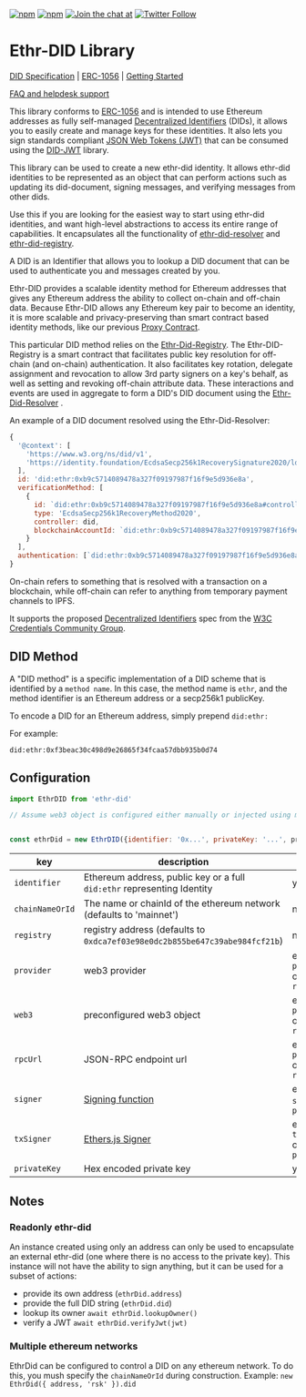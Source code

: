 [![npm](https://img.shields.io/npm/dt/ethr-did.svg)](https://www.npmjs.com/package/ethr-did)
[![npm](https://img.shields.io/npm/v/ethr-did.svg)](https://www.npmjs.com/package/ethr-did)
[![Join the chat at](https://img.shields.io/badge/Riot-Join%20chat-green.svg)](https://chat.uport.me/#/login)
[![Twitter Follow](https://img.shields.io/twitter/follow/uport_me.svg?style=social&label=Follow)](https://twitter.com/uport_me)

# Ethr-DID Library

[DID Specification](https://w3c-ccg.github.io/did-spec/) | [ERC-1056](https://github.com/ethereum/EIPs/issues/1056)
| [Getting Started](/docs/guides/index.md)

[FAQ and helpdesk support](http://bit.ly/uPort_helpdesk)

This library conforms to [ERC-1056](https://github.com/ethereum/EIPs/issues/1056) and is intended to use Ethereum
addresses as fully
self-managed [Decentralized Identifiers](https://w3c-ccg.github.io/did-spec/#decentralized-identifiers-dids) (DIDs), it
allows you to easily create and manage keys for these identities. It also lets you sign standards
compliant [JSON Web Tokens (JWT)](https://jwt.io) that can be consumed using
the [DID-JWT](https://github.com/uport-project/did-jwt) library.

This library can be used to create a new ethr-did identity. It allows ethr-did identities to be represented as an object
that can perform actions such as updating its did-document, signing messages, and verifying messages from other dids.

Use this if you are looking for the easiest way to start using ethr-did identities, and want high-level abstractions to
access its entire range of capabilities. It encapsulates all the functionality
of [ethr-did-resolver](https://github.com/decentralized-identity/ethr-did-resolver)
and [ethr-did-registry](https://github.com/uport-project/ethr-did-registry).

A DID is an Identifier that allows you to lookup a DID document that can be used to authenticate you and messages
created by you.

Ethr-DID provides a scalable identity method for Ethereum addresses that gives any Ethereum address the ability to
collect on-chain and off-chain data. Because Ethr-DID allows any Ethereum key pair to become an identity, it is more
scalable and privacy-preserving than smart contract based identity methods, like our
previous [Proxy Contract](https://github.com/uport-project/uport-identity/blob/develop/docs/reference/proxy.md).

This particular DID method relies on the [Ethr-Did-Registry](https://github.com/uport-project/ethr-did-registry). The
Ethr-DID-Registry is a smart contract that facilitates public key resolution for off-chain (and on-chain)
authentication. It also facilitates key rotation, delegate assignment and revocation to allow 3rd party signers on a
key's behalf, as well as setting and revoking off-chain attribute data. These interactions and events are used in
aggregate to form a DID's DID document using the [Ethr-Did-Resolver](https://github.com/uport-project/ethr-did-resolver)
.

An example of a DID document resolved using the Ethr-Did-Resolver:

```javascript
{
  '@context': [
    'https://www.w3.org/ns/did/v1',
    'https://identity.foundation/EcdsaSecp256k1RecoverySignature2020/lds-ecdsa-secp256k1-recovery2020-0.0.jsonld'
  ],
  id: 'did:ethr:0xb9c5714089478a327f09197987f16f9e5d936e8a',
  verificationMethod: [
    {
      id: `did:ethr:0xb9c5714089478a327f09197987f16f9e5d936e8a#controller`,
      type: 'EcdsaSecp256k1RecoveryMethod2020',
      controller: did,
      blockchainAccountId: `did:ethr:0xb9c5714089478a327f09197987f16f9e5d936e8a@eip155:1`
    }
  ],
  authentication: [`did:ethr:0xb9c5714089478a327f09197987f16f9e5d936e8a#controller`]
}
```

On-chain refers to something that is resolved with a transaction on a blockchain, while off-chain can refer to anything
from temporary payment channels to IPFS.

It supports the proposed [Decentralized Identifiers](https://w3c-ccg.github.io/did-spec/) spec from
the [W3C Credentials Community Group](https://w3c-ccg.github.io).

## DID Method

A "DID method" is a specific implementation of a DID scheme that is identified by a `method name`. In this case, the
method name is `ethr`, and the method identifier is an Ethereum address or a secp256k1 publicKey.

To encode a DID for an Ethereum address, simply prepend `did:ethr:`

For example:

`did:ethr:0xf3beac30c498d9e26865f34fcaa57dbb935b0d74`

## Configuration

```js
import EthrDID from 'ethr-did'

// Assume web3 object is configured either manually or injected using metamask


const ethrDid = new EthrDID({identifier: '0x...', privateKey: '...', provider})
```

| key | description| required |
|-----|------------|----------|
|`identifier`|Ethereum address, public key or a full `did:ethr` representing Identity| yes |
|`chainNameOrId`|The name or chainId of the ethereum network (defaults to 'mainnet') | no |
|`registry`| registry address (defaults to `0xdca7ef03e98e0dc2b855be647c39abe984fcf21b`) | no |
|`provider`| web3 provider | either `provider` or `web3` or `rpcUrl` |
|`web3`| preconfigured web3 object | either `provider` or `web3` or `rpcUrl` |
|`rpcUrl`| JSON-RPC endpoint url | either `provider` or `web3` or `rpcUrl` |
|`signer`| [Signing function](https://github.com/uport-project/did-jwt#signer-functions)| either `signer` or `privateKey` |
|`txSigner`| [Ethers.js Signer](https://docs.ethers.io/v5/api/signer/#Signer)| either `txSigner` or `privateKey` |
|`privateKey`| Hex encoded private key | yes* |

## Notes

### Readonly ethr-did
An instance created using only an address can only be used to encapsulate an external ethr-did (one where there is no
access to the private key). This instance will not have the ability to sign anything, but it can be used for a subset of
actions:

* provide its own address (`ethrDid.address`)
* provide the full DID string (`ethrDid.did`)
* lookup its owner `await ethrDid.lookupOwner()`
* verify a JWT `await ethrDid.verifyJwt(jwt)`

### Multiple ethereum networks
EthrDid can be configured to control a DID on any ethereum network.
To do this, you mush specify the `chainNameOrId` during construction.
Example:
`new EthrDid({ address, 'rsk' }).did`